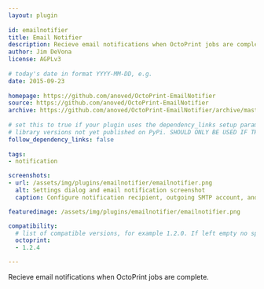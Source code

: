 ```yaml
---
layout: plugin
    
id: emailnotifier
title: Email Notifier
description: Recieve email notifications when OctoPrint jobs are complete.
author: Jim DeVona
license: AGPLv3
    
# today's date in format YYYY-MM-DD, e.g.
date: 2015-09-23
    
homepage: https://github.com/anoved/OctoPrint-EmailNotifier
source: https://github.com/anoved/OctoPrint-EmailNotifier
archive: https://github.com/anoved/OctoPrint-EmailNotifier/archive/master.zip
    
# set this to true if your plugin uses the dependency_links setup parameter to include
# library versions not yet published on PyPi. SHOULD ONLY BE USED IF THERE IS NO OTHER OPTION!
follow_dependency_links: false
    
tags:
- notification

screenshots: 
- url: /assets/img/plugins/emailnotifier/emailnotifier.png
  alt: Settings dialog and email notification screenshot
  caption: Configure notification recipient, outgoing SMTP account, and message format in the settings dialog.

featuredimage: /assets/img/plugins/emailnotifier/emailnotifier.png

compatibility:
  # list of compatible versions, for example 1.2.0. If left empty no specific version requirement will be assumed
  octoprint:
  - 1.2.4

---
```

    
Recieve email notifications when OctoPrint jobs are complete.
